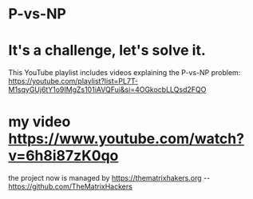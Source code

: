 # P-vs-NP
# It's a challenge, let's solve it.
This YouTube playlist includes videos explaining the P-vs-NP problem: https://youtube.com/playlist?list=PL7T-M1sqyGUj6tY1o9IMgZs101iAVQFui&si=4OGkocbLLQsd2FQO
# my video  https://www.youtube.com/watch?v=6h8i87zK0qo
the project now is managed by https://thematrixhakers.org -- https://github.com/TheMatrixHackers
